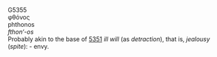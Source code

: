 <body>
  <p>G5355<br>  φθόνος  <br> phthonos  <br><i>fthon‘-os </i><br>Probably akin to the base of <a href="g5351.htm">5351</a>  <i>ill</i> <i>will</i> (as <i>detraction</i>), that is, <i>jealousy</i> (<i>spite</i>): - envy.<br></p>
 </body>